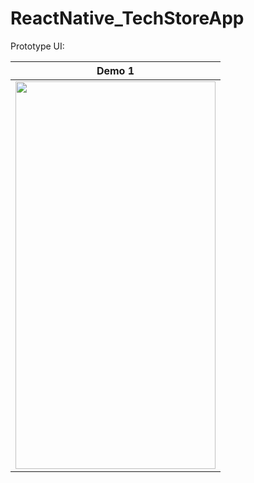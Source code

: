 ﻿# ReactNative_TechStoreApp

Prototype UI:

| Demo 1 |
|------------|
| <img src="https://github.com/MinhTamjs/ReactNative_TechStoreApp/assets/107335521/ad4228f2-782b-4889-a888-7f2ddabe1216" width="320" height ="620"> | <img src="url2" width="33%"> |
